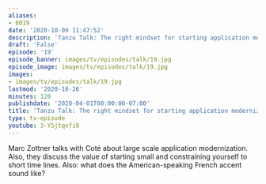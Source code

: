 ```yaml
---
aliases:
- 0019
date: '2020-10-09 11:47:52'
description: 'Tanzu Talk: The right mindset for starting application modernization'
draft: 'False'
episode: '19'
episode_banner: images/tv/episodes/talk/19.jpg
episode_image: images/tv/episodes/talk/19.jpg
images:
- images/tv/episodes/talk/19.jpg
lastmod: '2020-10-26'
minutes: 120
publishdate: '2020-04-01T00:00:00-07:00'
title: 'Tanzu Talk: The right mindset for starting application modernization'
type: tv-episode
youtube: 3-Y5jtqvfi0
---
```


Marc Zottner talks with Coté about large scale application modernization. Also, they discuss the value of starting small and constraining yourself to short time lines. Also: what does the American-speaking French accent sound like?